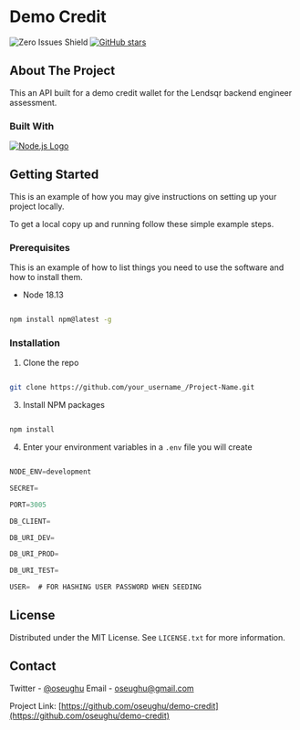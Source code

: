 # Demo Credit

![Zero Issues Shield](https://img.shields.io/badge/issues-0-brightgreen)
[![GitHub stars](https://img.shields.io/github/stars/oseughu/demo-credit.svg)](https://github.com/oseughu/demo-credit)

## About The Project

This an API built for a demo credit wallet for the Lendsqr backend engineer assessment.

### Built With

[![Node.js Logo](https://nodejs.org/static/images/logo-light.svg)](https://nodejs.org)

## Getting Started

This is an example of how you may give instructions on setting up your project locally.

To get a local copy up and running follow these simple example steps.

### Prerequisites

This is an example of how to list things you need to use the software and how to install them.

- Node 18.13

```sh

npm install npm@latest -g

```

### Installation

1. Clone the repo

```sh

git clone https://github.com/your_username_/Project-Name.git

```

3. Install NPM packages

```sh

npm install

```

4. Enter your environment variables in a `.env` file you will create

```js

NODE_ENV=development

SECRET=

PORT=3005

DB_CLIENT=

DB_URI_DEV=

DB_URI_PROD=

DB_URI_TEST=

USER=  # FOR HASHING USER PASSWORD WHEN SEEDING

```

## License

Distributed under the MIT License. See `LICENSE.txt` for more information.

## Contact

Twitter - [@oseughu](https://twitter.com/oseughu)
Email - oseughu@gmail.com

Project Link: [https://github.com/oseughu/demo-credit](https://github.com/oseughu/demo-credit)
